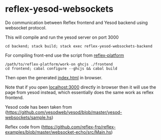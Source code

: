 # reflex-yesod-websockets

Do communication between Reflex frontend and Yesod backend using websocket
protocol.

This will compile and run the yesod server on port 3000
```
cd backend; stack build; stack exec reflex-yesod-websockets-backend
```

For compiling front-end use the script from [reflex-platform][reflex-link]
```
/path/to/reflex-platform/work-on ghcjs ./frontend
cd frontend; cabal configure --ghcjs && cabal build
```

Then open the generated [index.html][index-link] in browser.

Note that if you open [localhost:3000](http://localhost:3000) directly in browser then it will use the page from yesod instead, which essentially does the same work as reflex frontend.

Yesod code has been taken from (https://github.com/yesodweb/yesod/blob/master/yesod-websockets/sample.hs)

Reflex code from (https://github.com/reflex-frp/reflex-examples/blob/master/websocket-echo/src/Main.hs)

[reflex-link]: https://github.com/reflex-frp/reflex-platform
[index-link]: frontend/dist/build/reflex-yesod-websockets-frontend/reflex-yesod-websockets-frontend.jsexe/index.html
